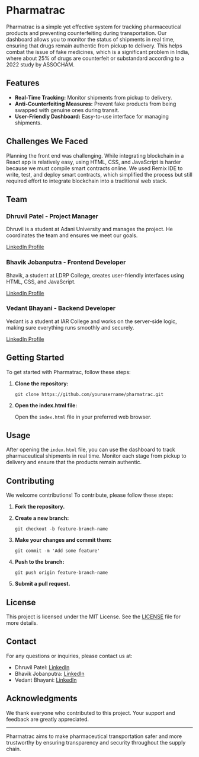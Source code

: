 # Pharmatrac

Pharmatrac is a simple yet effective system for tracking pharmaceutical products and preventing counterfeiting during transportation. Our dashboard allows you to monitor the status of shipments in real time, ensuring that drugs remain authentic from pickup to delivery. This helps combat the issue of fake medicines, which is a significant problem in India, where about 25% of drugs are counterfeit or substandard according to a 2022 study by ASSOCHAM.

## Features

- **Real-Time Tracking:** Monitor shipments from pickup to delivery.
- **Anti-Counterfeiting Measures:** Prevent fake products from being swapped with genuine ones during transit.
- **User-Friendly Dashboard:** Easy-to-use interface for managing shipments.

## Challenges We Faced

Planning the front end was challenging. While integrating blockchain in a React app is relatively easy, using HTML, CSS, and JavaScript is harder because we must compile smart contracts online. We used Remix IDE to write, test, and deploy smart contracts, which simplified the process but still required effort to integrate blockchain into a traditional web stack.

## Team

### Dhruvil Patel - Project Manager
Dhruvil is a student at Adani University and manages the project. He coordinates the team and ensures we meet our goals.

[LinkedIn Profile](https://www.linkedin.com/in/dhruvil-patel-0a6b47282/)

### Bhavik Jobanputra - Frontend Developer
Bhavik, a student at LDRP College, creates user-friendly interfaces using HTML, CSS, and JavaScript.

[LinkedIn Profile](https://www.linkedin.com/in/bhavik-jobanputra-505563289/)

### Vedant Bhayani - Backend Developer
Vedant is a student at IAR College and works on the server-side logic, making sure everything runs smoothly and securely.

[LinkedIn Profile](https://www.linkedin.com/in/vedant-bhayani-391122283/)

## Getting Started

To get started with Pharmatrac, follow these steps:

1. **Clone the repository:**

    ```
    git clone https://github.com/yourusername/pharmatrac.git
    ```

2. **Open the index.html file:**

    Open the `index.html` file in your preferred web browser.

## Usage

After opening the `index.html` file, you can use the dashboard to track pharmaceutical shipments in real time. Monitor each stage from pickup to delivery and ensure that the products remain authentic.

## Contributing

We welcome contributions! To contribute, please follow these steps:

1. **Fork the repository.**

2. **Create a new branch:**

    ```
    git checkout -b feature-branch-name
    ```

3. **Make your changes and commit them:**

    ```
    git commit -m 'Add some feature'
    ```

4. **Push to the branch:**

    ```
    git push origin feature-branch-name
    ```

5. **Submit a pull request.**

## License

This project is licensed under the MIT License. See the [LICENSE](LICENSE) file for more details.

## Contact

For any questions or inquiries, please contact us at:

- Dhruvil Patel: [LinkedIn](https://www.linkedin.com/in/dhruvil-patel-0a6b47282/)
- Bhavik Jobanputra: [LinkedIn](https://www.linkedin.com/in/bhavik-jobanputra-505563289/)
- Vedant Bhayani: [LinkedIn](https://www.linkedin.com/in/vedant-bhayani-391122283/)

## Acknowledgments

We thank everyone who contributed to this project. Your support and feedback are greatly appreciated.

---

Pharmatrac aims to make pharmaceutical transportation safer and more trustworthy by ensuring transparency and security throughout the supply chain.
